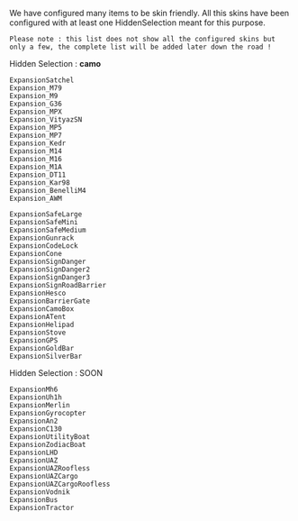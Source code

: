We have configured many items to be skin friendly. All this skins have been configured with at least one HiddenSelection meant for this purpose.

`Please note : this list does not show all the configured skins but only a few, the complete list will be added later down the road !`

Hidden Selection : **camo**
```
ExpansionSatchel
Expansion_M79
Expansion_M9
Expansion_G36
Expansion_MPX
Expansion_VityazSN
Expansion_MP5
Expansion_MP7
Expansion_Kedr
Expansion_M14
Expansion_M16
Expansion_M1A
Expansion_DT11
Expansion_Kar98
Expansion_BenelliM4
Expansion_AWM

ExpansionSafeLarge
ExpansionSafeMini
ExpansionSafeMedium
ExpansionGunrack
ExpansionCodeLock
ExpansionCone
ExpansionSignDanger
ExpansionSignDanger2
ExpansionSignDanger3
ExpansionSignRoadBarrier
ExpansionHesco
ExpansionBarrierGate
ExpansionCamoBox
ExpansionATent
ExpansionHelipad
ExpansionStove
ExpansionGPS
ExpansionGoldBar
ExpansionSilverBar
```

Hidden Selection : SOON
```
ExpansionMh6
ExpansionUh1h
ExpansionMerlin
ExpansionGyrocopter
ExpansionAn2
ExpansionC130
ExpansionUtilityBoat
ExpansionZodiacBoat
ExpansionLHD
ExpansionUAZ
ExpansionUAZRoofless
ExpansionUAZCargo
ExpansionUAZCargoRoofless
ExpansionVodnik
ExpansionBus
ExpansionTractor
```